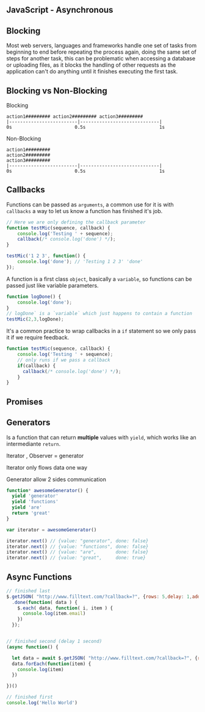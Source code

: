## JavaScript - Asynchronous









## Blocking
Most web servers, languages and frameworks handle one set of tasks from beginning to end before repeating the process again, doing the same set of steps for another task, this can be problematic when accessing a database or uploading files, as it blocks the handling of other requests as the application can't do anything until it finishes executing the first task.

## Blocking vs Non-Blocking

Blocking
```
action1######### action2######### action3#########
|-------------------------|-----------------------------|
0s                       0.5s                           1s
```

Non-Blocking
```
action1#########
action2#########
action3#########
|-------------------------|-----------------------------|
0s                       0.5s                           1s
```



## Callbacks
Functions can be passed as `arguments`, a common use for it is with `callbacks` a way to let us know a function has finished it's job.

```js
// Here we are only defining the callback parameter
function testMic(sequence, callback) {
    console.log('Testing ' + sequence);
    callback(/* console.log('done') */);
}

testMic('1 2 3', function() {
    console.log('done'); // 'Testing 1 2 3' 'done'
});
```

A function is a first class `object`, basically a `variable`, so functions can be passed just like variable parameters.
```js
function logDone() {
    console.log('done');
}
// logDone` is a `variable` which just happens to contain a function
testMic(2,3,logDone);
```

It's a common practice to wrap callbacks in a `if` statement so we only pass it if we require feedback.
```js
function testMic(sequence, callback) {
    console.log('Testing ' + sequence);
    // only runs if we pass a callback
    if(callback) {
      callback(/* console.log('done') */);
    }
}
```



## Promises
<!-- TODO: document better promises functions -->

## Generators
Is a function that can return **multiple** values with `yield`, which works like an intermediante `return`.


Iterator , Observer = generator

Iterator only flows data one way

Generator allow 2 sides communication

```js
function* awesomeGenerator() {
  yield 'generator'
  yield 'functions'
  yield 'are'
  return 'great'
}

var iterator = awesomeGenerator()

iterator.next() // {value: "generator", done: false}
iterator.next() // {value: "functions", done: false}
iterator.next() // {value: "are",       done: false}
iterator.next() // {value: "great",     done: true}
```


## Async Functions
<!-- TODO: document better async functions -->


```js
// finished last
$.getJSON( "http://www.filltext.com/?callback=?", {rows: 5,delay: 1,address: '{streetAddress}'})
  .done(function( data ) {
    $.each( data, function( i, item ) {
      console.log(item.email)
    })
  });


// finished second (delay 1 second)
(async function() {

  let data = await $.getJSON( "http://www.filltext.com/?callback=?", {rows: 5,delay: 1,address: '{streetAddress}'})
  data.forEach(function(item) {
    console.log(item)
  })

})()

// finished first
console.log('Hello World')
```
